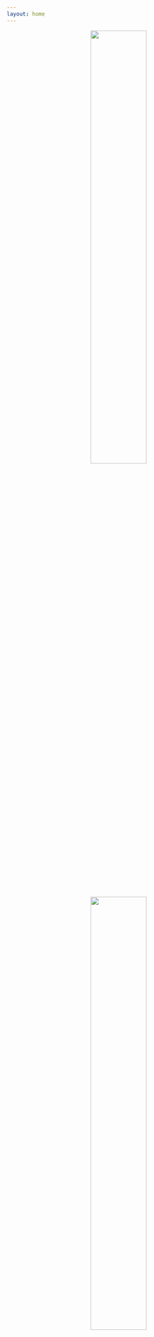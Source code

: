```yaml
---
layout: home
---
```


<p align="center">
<a href="https://github.com/appsinacup/godot-box2d"><image style="width: 50%;" src="/assets/img/box2d/banner.jpg">
</image></a>
<a href="https://github.com/appsinacup/godot-softbody2d"><image style="width: 50%;" src="/assets/img/softbody2d/banner.jpg">
</image></a>
</p>
